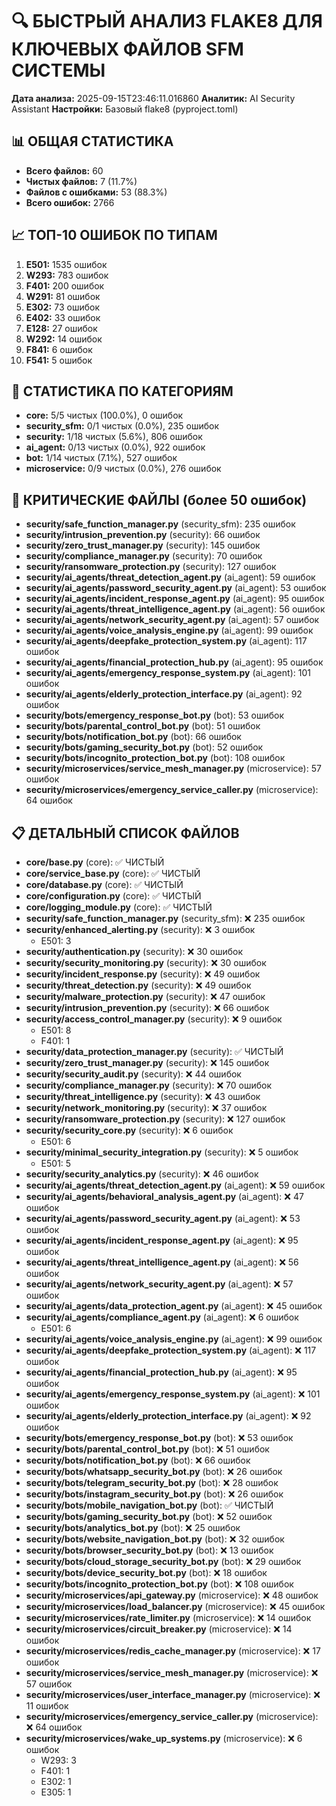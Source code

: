 # 🔍 БЫСТРЫЙ АНАЛИЗ FLAKE8 ДЛЯ КЛЮЧЕВЫХ ФАЙЛОВ SFM СИСТЕМЫ

**Дата анализа:** 2025-09-15T23:46:11.016860
**Аналитик:** AI Security Assistant
**Настройки:** Базовый flake8 (pyproject.toml)

## 📊 ОБЩАЯ СТАТИСТИКА

- **Всего файлов:** 60
- **Чистых файлов:** 7 (11.7%)
- **Файлов с ошибками:** 53 (88.3%)
- **Всего ошибок:** 2766

## 📈 ТОП-10 ОШИБОК ПО ТИПАМ

 1. **E501:** 1535 ошибок
 2. **W293:** 783 ошибок
 3. **F401:** 200 ошибок
 4. **W291:** 81 ошибок
 5. **E302:** 73 ошибок
 6. **E402:** 33 ошибок
 7. **E128:** 27 ошибок
 8. **W292:** 14 ошибок
 9. **F841:** 6 ошибок
10. **F541:** 5 ошибок

## 📁 СТАТИСТИКА ПО КАТЕГОРИЯМ

- **core:** 5/5 чистых (100.0%), 0 ошибок
- **security_sfm:** 0/1 чистых (0.0%), 235 ошибок
- **security:** 1/18 чистых (5.6%), 806 ошибок
- **ai_agent:** 0/13 чистых (0.0%), 922 ошибок
- **bot:** 1/14 чистых (7.1%), 527 ошибок
- **microservice:** 0/9 чистых (0.0%), 276 ошибок

## 🚨 КРИТИЧЕСКИЕ ФАЙЛЫ (более 50 ошибок)

- **security/safe_function_manager.py** (security_sfm): 235 ошибок
- **security/intrusion_prevention.py** (security): 66 ошибок
- **security/zero_trust_manager.py** (security): 145 ошибок
- **security/compliance_manager.py** (security): 70 ошибок
- **security/ransomware_protection.py** (security): 127 ошибок
- **security/ai_agents/threat_detection_agent.py** (ai_agent): 59 ошибок
- **security/ai_agents/password_security_agent.py** (ai_agent): 53 ошибок
- **security/ai_agents/incident_response_agent.py** (ai_agent): 95 ошибок
- **security/ai_agents/threat_intelligence_agent.py** (ai_agent): 56 ошибок
- **security/ai_agents/network_security_agent.py** (ai_agent): 57 ошибок
- **security/ai_agents/voice_analysis_engine.py** (ai_agent): 99 ошибок
- **security/ai_agents/deepfake_protection_system.py** (ai_agent): 117 ошибок
- **security/ai_agents/financial_protection_hub.py** (ai_agent): 95 ошибок
- **security/ai_agents/emergency_response_system.py** (ai_agent): 101 ошибок
- **security/ai_agents/elderly_protection_interface.py** (ai_agent): 92 ошибок
- **security/bots/emergency_response_bot.py** (bot): 53 ошибок
- **security/bots/parental_control_bot.py** (bot): 51 ошибок
- **security/bots/notification_bot.py** (bot): 66 ошибок
- **security/bots/gaming_security_bot.py** (bot): 52 ошибок
- **security/bots/incognito_protection_bot.py** (bot): 108 ошибок
- **security/microservices/service_mesh_manager.py** (microservice): 57 ошибок
- **security/microservices/emergency_service_caller.py** (microservice): 64 ошибок

## 📋 ДЕТАЛЬНЫЙ СПИСОК ФАЙЛОВ

- **core/base.py** (core): ✅ ЧИСТЫЙ
- **core/service_base.py** (core): ✅ ЧИСТЫЙ
- **core/database.py** (core): ✅ ЧИСТЫЙ
- **core/configuration.py** (core): ✅ ЧИСТЫЙ
- **core/logging_module.py** (core): ✅ ЧИСТЫЙ
- **security/safe_function_manager.py** (security_sfm): ❌ 235 ошибок
- **security/enhanced_alerting.py** (security): ❌ 3 ошибок
  - E501: 3
- **security/authentication.py** (security): ❌ 30 ошибок
- **security/security_monitoring.py** (security): ❌ 30 ошибок
- **security/incident_response.py** (security): ❌ 49 ошибок
- **security/threat_detection.py** (security): ❌ 49 ошибок
- **security/malware_protection.py** (security): ❌ 47 ошибок
- **security/intrusion_prevention.py** (security): ❌ 66 ошибок
- **security/access_control_manager.py** (security): ❌ 9 ошибок
  - E501: 8
  - F401: 1
- **security/data_protection_manager.py** (security): ✅ ЧИСТЫЙ
- **security/zero_trust_manager.py** (security): ❌ 145 ошибок
- **security/security_audit.py** (security): ❌ 44 ошибок
- **security/compliance_manager.py** (security): ❌ 70 ошибок
- **security/threat_intelligence.py** (security): ❌ 43 ошибок
- **security/network_monitoring.py** (security): ❌ 37 ошибок
- **security/ransomware_protection.py** (security): ❌ 127 ошибок
- **security/security_core.py** (security): ❌ 6 ошибок
  - E501: 6
- **security/minimal_security_integration.py** (security): ❌ 5 ошибок
  - E501: 5
- **security/security_analytics.py** (security): ❌ 46 ошибок
- **security/ai_agents/threat_detection_agent.py** (ai_agent): ❌ 59 ошибок
- **security/ai_agents/behavioral_analysis_agent.py** (ai_agent): ❌ 47 ошибок
- **security/ai_agents/password_security_agent.py** (ai_agent): ❌ 53 ошибок
- **security/ai_agents/incident_response_agent.py** (ai_agent): ❌ 95 ошибок
- **security/ai_agents/threat_intelligence_agent.py** (ai_agent): ❌ 56 ошибок
- **security/ai_agents/network_security_agent.py** (ai_agent): ❌ 57 ошибок
- **security/ai_agents/data_protection_agent.py** (ai_agent): ❌ 45 ошибок
- **security/ai_agents/compliance_agent.py** (ai_agent): ❌ 6 ошибок
  - E501: 6
- **security/ai_agents/voice_analysis_engine.py** (ai_agent): ❌ 99 ошибок
- **security/ai_agents/deepfake_protection_system.py** (ai_agent): ❌ 117 ошибок
- **security/ai_agents/financial_protection_hub.py** (ai_agent): ❌ 95 ошибок
- **security/ai_agents/emergency_response_system.py** (ai_agent): ❌ 101 ошибок
- **security/ai_agents/elderly_protection_interface.py** (ai_agent): ❌ 92 ошибок
- **security/bots/emergency_response_bot.py** (bot): ❌ 53 ошибок
- **security/bots/parental_control_bot.py** (bot): ❌ 51 ошибок
- **security/bots/notification_bot.py** (bot): ❌ 66 ошибок
- **security/bots/whatsapp_security_bot.py** (bot): ❌ 26 ошибок
- **security/bots/telegram_security_bot.py** (bot): ❌ 28 ошибок
- **security/bots/instagram_security_bot.py** (bot): ❌ 26 ошибок
- **security/bots/mobile_navigation_bot.py** (bot): ✅ ЧИСТЫЙ
- **security/bots/gaming_security_bot.py** (bot): ❌ 52 ошибок
- **security/bots/analytics_bot.py** (bot): ❌ 25 ошибок
- **security/bots/website_navigation_bot.py** (bot): ❌ 32 ошибок
- **security/bots/browser_security_bot.py** (bot): ❌ 13 ошибок
- **security/bots/cloud_storage_security_bot.py** (bot): ❌ 29 ошибок
- **security/bots/device_security_bot.py** (bot): ❌ 18 ошибок
- **security/bots/incognito_protection_bot.py** (bot): ❌ 108 ошибок
- **security/microservices/api_gateway.py** (microservice): ❌ 48 ошибок
- **security/microservices/load_balancer.py** (microservice): ❌ 45 ошибок
- **security/microservices/rate_limiter.py** (microservice): ❌ 14 ошибок
- **security/microservices/circuit_breaker.py** (microservice): ❌ 14 ошибок
- **security/microservices/redis_cache_manager.py** (microservice): ❌ 17 ошибок
- **security/microservices/service_mesh_manager.py** (microservice): ❌ 57 ошибок
- **security/microservices/user_interface_manager.py** (microservice): ❌ 11 ошибок
- **security/microservices/emergency_service_caller.py** (microservice): ❌ 64 ошибок
- **security/microservices/wake_up_systems.py** (microservice): ❌ 6 ошибок
  - W293: 3
  - F401: 1
  - E302: 1
  - E305: 1

